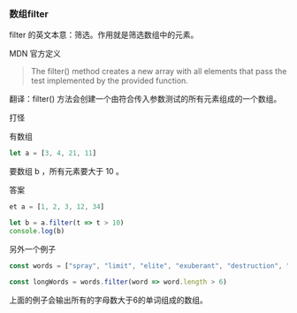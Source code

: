 ### 数组filter

filter 的英文本意：筛选。作用就是筛选数组中的元素。

MDN 官方定义

> The filter() method creates a new array with all elements that pass the test implemented by the provided function.

翻译：filter() 方法会创建一个由符合传入参数测试的所有元素组成的一个数组。

打怪

有数组
```js
let a = [3, 4, 21, 11]
```
要数组 b ，所有元素要大于 10 。

答案
```js
et a = [1, 2, 3, 12, 34]

let b = a.filter(t => t > 10)
console.log(b)
```
另外一个例子
```js
const words = ["spray", "limit", "elite", "exuberant", "destruction", "present"]

const longWords = words.filter(word => word.length > 6)
```
上面的例子会输出所有的字母数大于6的单词组成的数组。
